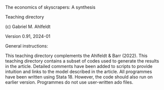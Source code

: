 The economics of skyscrapers: A synthesis

Teaching directory

(c) Gabriel M. Ahlfeldt

Version 0.91, 2024-01

General instructions:

This teaching directory complements the Ahlfeldt & Barr (2022). This teaching directory contains a subset of codes used to generate the results in the article. Detailed comments have been added to scripts to provide intuition and links to the model described in the article. All programmes have been written using Stata 18. However, the code should also run on earlier version. Programmes do not use user-written ado files. 
